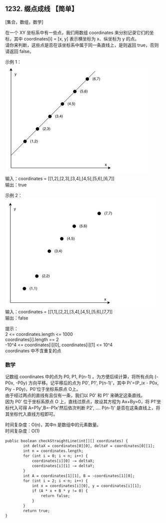 ## 1232. 缀点成线 【简单】      
[集合，数组，数学]     

在一个 XY 坐标系中有一些点，我们用数组 coordinates 来分别记录它们的坐标，其中 coordinates[i] = [x, y] 表示横坐标为 x、纵坐标为 y 的点。       
请你来判断，这些点是否在该坐标系中属于同一条直线上，是则返回 true，否则请返回 false。       

示例 1：      
![1232-1](https://github.com/zhou-1/Algorithm/blob/master/LeetCodeReview/oneLCperDay/2021-01/imgs/1232-1.JPG)      
输入：coordinates = [[1,2],[2,3],[3,4],[4,5],[5,6],[6,7]]     
输出：true      

示例 2：    
![1232-2](https://github.com/zhou-1/Algorithm/blob/master/LeetCodeReview/oneLCperDay/2021-01/imgs/1232-2.JPG)    
输入：coordinates = [[1,1],[2,2],[3,4],[4,5],[5,6],[7,7]]    
输出：false      

提示：    
2 <= coordinates.length <= 1000      
coordinates[i].length == 2       
-10^4 <= coordinates[i][0], coordinates[i][1] <= 10^4         
coordinates 中不含重复的点          

### 数学     
记数组 coordinates 中的点为 P0, P1, P(n-1) 。为方便后续计算，将所有点向 (-P0x, -P0y) 方向平移。记平移后的点为 P0', P1', P(n-1)'，其中 Pi'=(P_ix - P0x, Piy - P0y)，P0'位于坐标系原点 O上。        
由于经过两点的直线有且仅有一条，我们以 P0' 和 P1' 来确定这条直线。              
因为 P0' 位于坐标系原点 O 上，直线过原点，故设其方程为 Ax+By=0，将 P1'坐标代入可得 A=P1y',B=-P1x'然后依次判断 P2', .... P(n-1)' 是否在这条直线上，将其坐标代入直线方程即可。       

时间复杂度：O(n)，其中n 是数组中的元素数量。         
时间复杂度：O(1)        

```
public boolean checkStraightLine(int[][] coordinates) {
        int deltaX = coordinates[0][0], deltaY = coordinates[0][1];
        int n = coordinates.length;
        for (int i = 0; i < n; i++) {
            coordinates[i][0] -= deltaX;
            coordinates[i][1] -= deltaY;
        }
        int A = coordinates[1][1], B = -coordinates[1][0];
        for (int i = 2; i < n; i++) {
            int x = coordinates[i][0], y = coordinates[i][1];
            if (A * x + B * y != 0) {
                return false;
            }
        }
        return true;
}
```























